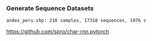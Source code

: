 

### Generate Sequence Datasets



```
andes_peru.shp: 210 samples, 17318 sequences, 1976 s
```


https://github.com/spro/char-rnn.pytorch
